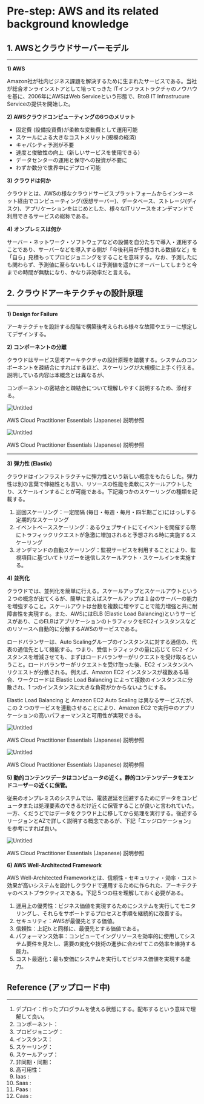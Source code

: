 # Pre-step: AWS and its related background knowledge

## 1. AWSとクラウドサーバーモデル

---

**1) AWS**

Amazon社が社内ビジネス課題を解決するために生まれたサービスである。当社が総合オンラインストアとして培ってっきた ITインフラストラクチャのノウハウを基に、2006年にAWSはWeb Serviceという形態で、BtoB IT Infrastrucure Serviceの提供を開始した。

**2) AWSクラウドコンピューティングの6つのメリット**

- 固定費 (設備投資費)が柔軟な変動費として運用可能
- スケールによる大きなコストメリット(規模の経済)
- キャパシティ予測が不要
- 速度と俊敏性の向上（新しいサービスを使用できる）
- データセンターの運用と保守への投資が不要に
- わずか数分で世界中にデプロイ可能

**3) クラウドは何か**

クラウドとは、AWSの様なクラウドサービスプラットフォームからインターネット経由でコンピューティング(仮想サーバー)、データベース、ストレージ(ディスク)、アプリケーションをはじめとした、様々なITリソースをオンデマンドで利用できるサービスの総称である。

**4) オンプレミスは何か**

サーバー・ネットワーク・ソフトウェアなどの設備を自分たちで導入・運用することであり、サーバーなどを導入する側が「今後利用が予想される数値など」を「自ら」見積もってプロビジョニングをすることを意味する。なお、予測したにも関わらず、予測値に至らないもしくは予測値を遥かにオーバーしてしまうと今までの時間が無駄になり、かなり非効率だと言える。

## 2. クラウドアーキテクチャの設計原理

---

**1) Design for Failure**

アーキテクチャを設計する段階で構築後考えられる様々な故障やエラーに想定してデザインする。

**2) コンポーネントの分離**

クラウドはサービス思考アーキテクチャの設計原理を踏襲する。システムのコンポーネントを疎結合にすればするほど、スケーリングが大規模に上手く行える。説明している内容は本概念とは異なるが、

コンポーネントの密結合と疎結合について理解しやすく説明するため、添付する。

![Untitled](Pre-step%20AWS%20and%20its%20related%20background%20knowledge%20def831da483d4372b4b35681dd0eb0e7/Untitled.png)

AWS Cloud Practitioner Essentials (Japanese) 説明参照

![Untitled](Pre-step%20AWS%20and%20its%20related%20background%20knowledge%20def831da483d4372b4b35681dd0eb0e7/Untitled%201.png)

AWS Cloud Practitioner Essentials (Japanese) 説明参照

---

**3) 弾力性 (Elastic)**

クラウドはインフラストラクチャに弾力性という新しい概念をもたらした。弾力性は別の言葉で伸縮性とも言い、リソースの性能を柔軟にスケールアウトしたり、スケールインすることが可能である。下記幾つかのスケーリングの種類を記載する。

1. 巡回スケーリング：一定間隔 (毎日・毎週・毎月・四半期ごと)にはっしする定期的なスケーリング
2. イベントベーススケーリング：あるウェブサイトにてイベントを開催する際にトラフィックリクエストが急激に増加されると予想される時に実施するスケーリング
3. オンデマンドの自動スケーリング：監視サービスを利用することにより、監視項目に基づいてトリガーを送信しスケールアウト・スケールインを実施する。

**4) 並列化**

クラウドでは、並列化を簡単に行える。スケールアップとスケールアウトという２つの概念が出てくるが、簡単に言えばスケールアップは１台のサーバーの能力を増強すること。スケールアウトは台数を複数に増やすことで能力増強と共に耐障害性を実現する。また、AWSにはELB (Elastic Load Balancing)というサービスがあり、このELBはアプリケーションのトラフィックをEC2インスタンスなどのリソースへ自動的に分散するAWSのサービスである。

ロードバランサーは、Auto Scalingグループのインスタンスに対する通信の、代表の通信先として機能する。つまり、受信トラフィックの量に応じて EC2 インスタンスを増減させても、まずはロードバランサーがリクエストを受け取るということ。ロードバランサーがリクエストを受け取った後、EC2 インスタンスへリクエストが分散される。例えば、Amazon EC2 インスタンスが複数ある場合、ワークロードは Elastic Load Balancing によって複数のインスタンスに分散され、1 つのインスタンスに大きな負荷がかからないようにする。

Elastic Load Balancing と Amazon EC2 Auto Scaling は異なるサービスだが、この 2 つのサービスを連動させることにより、Amazon EC2 で実行中のアプリケーションの高いパフォーマンスと可用性が実現できる。

![Untitled](Pre-step%20AWS%20and%20its%20related%20background%20knowledge%20def831da483d4372b4b35681dd0eb0e7/Untitled%202.png)

AWS Cloud Practitioner Essentials (Japanese) 説明参照

![Untitled](Pre-step%20AWS%20and%20its%20related%20background%20knowledge%20def831da483d4372b4b35681dd0eb0e7/Untitled%203.png)

AWS Cloud Practitioner Essentials (Japanese) 説明参照

**5) 動的コンテンツデータはコンピュータの近く。静的コンテンツデータをエンドユーザーの近くに保管。**

従来のオンプレミスのシステムでは、電装遅延を回避するためにデータをコンピュータまたは処理要素のできるだけ近くに保管することが良いと言われていた。一方、くだうどではデータをクラウド上に移してから処理を実行する。後述するリージョンとAZで詳しく説明する概念であるが、下記「エッジロケーション」を参考にすれば良い。

![Untitled](Pre-step%20AWS%20and%20its%20related%20background%20knowledge%20def831da483d4372b4b35681dd0eb0e7/Untitled%204.png)

AWS Cloud Practitioner Essentials (Japanese) 説明参照

**6) AWS Well-Architected Framework**

AWS Well-Architected Frameworkとは、信頼性・セキュリティ・効率・コスト効果が高いシステムを設計しクラウドで運用するために作られた、アーキテクチャのベストプラクティスである。下記５つの柱を理解しておく必要がある。

1. 運用上の優秀性：ビジネス価値を実現するためにシステムを実行してモニタリングし、それらをサポートするプロセスと手順を継続的に改善する。
2. セキュリティ：AWSが最優先とする価値。
3. 信頼性：上記b.と同様に、最優先とする価値である。
4. パフォーマンス効率：コンピューてイングリソースを効率的に使用してシステム要件を見たし、需要の変化や技術の進歩に合わせてこの効率を維持する能力。
5. コスト最適化：最も安価にシステムを実行してビジネス価値を実現する能力。

## Reference (アップロード中)

---

1. デプロイ：作ったプログラムを使える状態にする。配布するという意味で理解して良い。
2. コンポーネント：
3. プロビジョニング：
4. インスタンス：
5. スケーリング：
6. スケールアップ：
7. 非同期・同期：
8. 高可用性：
9. Iaas :
10. Saas :
11. Paas :
12. Caas :